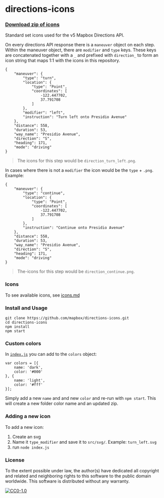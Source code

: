 # directions-icons

### [Download zip of icons](https://github.com/mapbox/directions-icons/raw/master/src/icons.zip)

Standard set icons used for the v5 Mapbox Directions API.

On every directions API response there is a `maneuver` object on each step. Within the maneuver object, there are `modifier` and `type` keys. These keys are concatenated together with a `_`  and prefixed with `direction_` to form an icon string that maps 1:1 with the icons in this repository.

```
{
    "maneuver": {
        "type": "turn",
        "location": {
            "type": "Point",
            "coordinates": [
                -122.447702,
                37.791708
            ]
        },
        "modifier": "left",
        "instruction": "Turn left onto Presidio Avenue"
    },
    "distance": 558,
    "duration": 53,
    "way_name": "Presidio Avenue",
    "direction": "S",
    "heading": 171,
    "mode": "driving"
}
```

> The icons for this step would be `direction_turn_left.png`.

In cases where there is not a `modifier` the icon would be the `type` + `.png`. Example:

```
{
    "maneuver": {
        "type": "continue",
        "location": {
            "type": "Point",
            "coordinates": [
                -122.447702,
                37.791708
            ]
        },
        "instruction": "Continue onto Presidio Avenue"
    },
    "distance": 558,
    "duration": 53,
    "way_name": "Presidio Avenue",
    "direction": "S",
    "heading": 171,
    "mode": "driving"
}
```

> The-icons for this step would be `direction_continue.png`.

### Icons

To see available icons, see [icons.md](./icons.md)

### Install and Usage

```
git clone https://github.com/mapbox/directions-icons.git
cd directions-icons
npm install
npm start
```

### Custom colors

In [`index.js`](./index.js) you can add to the `colors` object:

```
var colors = [{
    name: 'dark',
    color: '#000'
}, {
    name: 'light',
    color: '#fff'
}];
```

Simply add a new `name` and and new `color` and re-run with `npm start`. This will create a new folder color name and an updated zip.


### Adding a new icon

To add a new icon:

1. Create an svg
1. Name it `type_modifier` and save it to `src/svg/`. Example: `turn_left.svg`
1. run `node index.js`


### License

To the extent possible under law, the author(s) have dedicated all copyright and related and neighboring rights to this software to the public domain worldwide. This software is distributed without any warranty.

[![CC0-1.0](http://mirrors.creativecommons.org/presskit/buttons/88x31/svg/cc-zero.svg)](LICENSE.md)
